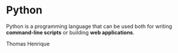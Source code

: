 # Python

Python is a programming language that can be used both for writing **command-line scripts** or building **web applications**.

Thomas Henrique